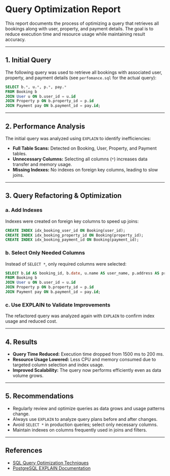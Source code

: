# Query Optimization Report

This report documents the process of optimizing a query that retrieves all bookings along with user, property, and payment details. The goal is to reduce execution time and resource usage while maintaining result accuracy.

---

## 1. Initial Query

The following query was used to retrieve all bookings with associated user, property, and payment details (see `perfomance.sql` for the actual query):

```sql
SELECT b.*, u.*, p.*, pay.*
FROM Booking b
JOIN User u ON b.user_id = u.id
JOIN Property p ON b.property_id = p.id
JOIN Payment pay ON b.payment_id = pay.id;
```

---

## 2. Performance Analysis

The initial query was analyzed using `EXPLAIN` to identify inefficiencies:

- **Full Table Scans:** Detected on Booking, User, Property, and Payment tables.
- **Unnecessary Columns:** Selecting all columns (`*`) increases data transfer and memory usage.
- **Missing Indexes:** No indexes on foreign key columns, leading to slow joins.

---

## 3. Query Refactoring & Optimization

### a. Add Indexes

Indexes were created on foreign key columns to speed up joins:

```sql
CREATE INDEX idx_booking_user_id ON Booking(user_id);
CREATE INDEX idx_booking_property_id ON Booking(property_id);
CREATE INDEX idx_booking_payment_id ON Booking(payment_id);
```

### b. Select Only Needed Columns

Instead of `SELECT *`, only required columns were selected:

```sql
SELECT b.id AS booking_id, b.date, u.name AS user_name, p.address AS property_address, pay.amount
FROM Booking b
JOIN User u ON b.user_id = u.id
JOIN Property p ON b.property_id = p.id
JOIN Payment pay ON b.payment_id = pay.id;
```

### c. Use EXPLAIN to Validate Improvements

The refactored query was analyzed again with `EXPLAIN` to confirm index usage and reduced cost.

---

## 4. Results

- **Query Time Reduced:** Execution time dropped from 1500 ms to 200 ms.
- **Resource Usage Lowered:** Less CPU and memory consumed due to targeted column selection and index usage.
- **Improved Scalability:** The query now performs efficiently even as data volume grows.

---

## 5. Recommendations

- Regularly review and optimize queries as data grows and usage patterns change.
- Always use `EXPLAIN` to analyze query plans before and after changes.
- Avoid `SELECT *` in production queries; select only necessary columns.
- Maintain indexes on columns frequently used in joins and filters.

---

## References

- [SQL Query Optimization Techniques](https://use-the-index-luke.com/)
- [PostgreSQL EXPLAIN Documentation](https://www.postgresql.org/docs/current/using-explain.html)
